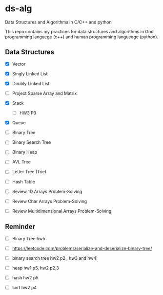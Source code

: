 # ds-alg

Data Structures and Algorithms in C/C++ and python

This repo contains my practices for data structures and algorithms in God programming languege (c++) and human programming langueage (python).

## Data Structures

- [x] Vector

- [x] Singly Linked List

- [x] Doubly Linked List

- [ ] Project Sparse Array and Matrix

- [x] Stack

  - [ ] HW3 P3

- [x] Queue

- [ ] Binary Tree

- [ ] Binary Search Tree

- [ ] Binary Heap

- [ ] AVL Tree

- [ ] Letter Tree (Trie)

- [ ] Hash Table

- [ ] Review 1D Arrays Problem-Solving

- [ ] Review Char Arrays Problem-Solving

- [ ] Review Multidimensional Arrays Problem-Solving

## Reminder

- [ ] Binary Tree hw5

- [ ] <https://leetcode.com/problems/serialize-and-deserialize-binary-tree/>

- [ ] binary search tree hw2 p2 , hw3 and hw4!

- [ ] heap hw1 p5, hw2 p2,3

- [ ] hash hw2 p5

- [ ] sort hw2 p4
